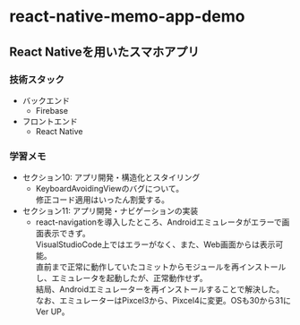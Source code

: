 # react-native-memo-app-demo

## React Nativeを用いたスマホアプリ

### 技術スタック
* バックエンド
  * Firebase
* フロントエンド
  * React Native
  
### 学習メモ
* セクション10: アプリ開発・構造化とスタイリング
  * KeyboardAvoidingViewのバグについて。  
    修正コード適用はいったん割愛する。
* セクション11: アプリ開発・ナビゲーションの実装
  * react-navigationを導入したところ、Androidエミュレータがエラーで画面表示できず。  
    VisualStudioCode上ではエラーがなく、また、Web画面からは表示可能。  
    直前まで正常に動作していたコミットからモジュールを再インストールし、エミュレータを起動したが、正常動作せず。  
    結局、Androidエミュレーターを再インストールすることで解決した。  
    なお、エミュレーターはPixcel3から、Pixcel4に変更。OSも30から31にVer UP。